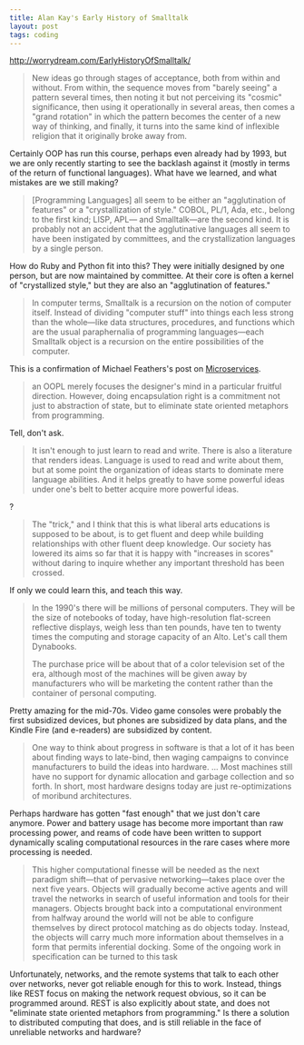 ```yaml
---
title: Alan Kay's Early History of Smalltalk
layout: post
tags: coding
---
```


http://worrydream.com/EarlyHistoryOfSmalltalk/

> New ideas go through stages of acceptance, both from within and
> without. From within, the sequence moves from "barely seeing" a
> pattern several times, then noting it but not perceiving its "cosmic"
> significance, then using it operationally in several areas, then comes
> a "grand rotation" in which the pattern becomes the center of a new
> way of thinking, and finally, it turns into the same kind of
> inflexible religion that it originally broke away from.

Certainly OOP has run this course, perhaps even already had by 1993,
but we are only recently starting to see the backlash against it
(mostly in terms of the return of functional languages). What have we
learned, and what mistakes are we still making?

> [Programming Languages] all seem to be either an "agglutination of
> features" or a "crystallization of style." COBOL, PL/1, Ada, etc.,
> belong to the first kind; LISP, APL— and Smalltalk—are the second
> kind. It is probably not an accident that the agglutinative languages
> all seem to have been instigated by committees, and the
> crystallization languages by a single person.

How do Ruby and Python fit into this? They were initially designed by
one person, but are now maintained by committee. At their core is
often a kernel of "crystallized style," but they are also an
"agglutination of features."

> In computer terms, Smalltalk is a recursion on the notion of
> computer itself. Instead of dividing "computer stuff" into things
> each less strong than the whole—like data structures, procedures,
> and functions which are the usual paraphernalia of programming
> languages—each Smalltalk object is a recursion on the entire
> possibilities of the computer.

This is a confirmation of Michael Feathers's post on
[Microservices](https://michaelfeathers.silvrback.com/microservices-and-the-failure-of-encapsulaton).

> an OOPL merely focuses the designer's mind in a particular fruitful
> direction. However, doing encapsulation right is a commitment not just
> to abstraction of state, but to eliminate state oriented metaphors
> from programming.

Tell, don't ask.

> It isn't enough to just learn to read and write. There is also a
> literature that renders ideas. Language is used to read and write
> about them, but at some point the organization of ideas starts to
> dominate mere language abilities. And it helps greatly to have some
> powerful ideas under one's belt to better acquire more powerful
> ideas.

?

> The "trick," and I think that this is what liberal arts educations is
> supposed to be about, is to get fluent and deep while building
> relationships with other fluent deep knowledge. Our society has
> lowered its aims so far that it is happy with "increases in scores"
> without daring to inquire whether any important threshold has been
> crossed.

If only we could learn this, and teach this way.

> In the 1990's there will be millions of personal computers. They will
> be the size of notebooks of today, have high-resolution flat-screen
> reflective displays, weigh less than ten pounds, have ten to twenty
> times the computing and storage capacity of an Alto. Let's call them
> Dynabooks.
>
> The purchase price will be about that of a color television set of the
> era, although most of the machines will be given away by manufacturers
> who will be marketing the content rather than the container of
> personal computing.

Pretty amazing for the mid-70s. Video game consoles were probably the
first subsidized devices, but phones are subsidized by data plans, and
the Kindle Fire (and e-readers) are subsidized by content.

> One way to think about progress in software is that a lot of it has
> been about finding ways to late-bind, then waging campaigns to
> convince manufacturers to build the ideas into hardware. ... Most
> machines still have no support for dynamic allocation and garbage
> collection and so forth. In short, most hardware designs today are
> just re-optimizations of moribund architectures.

Perhaps hardware has gotten "fast enough" that we just don't care
anymore. Power and battery usage has become more important than raw
processing power, and reams of code have been written to support
dynamically scaling computational resources in the rare cases where
more processing is needed.

> This higher computational finesse will be needed as the next paradigm
> shift—that of pervasive networking—takes place over the next five
> years. Objects will gradually become active agents and will travel the
> networks in search of useful information and tools for their
> managers. Objects brought back into a computational environment from
> halfway around the world will not be able to configure themselves by
> direct protocol matching as do objects today. Instead, the objects
> will carry much more information about themselves in a form that
> permits inferential docking. Some of the ongoing work in specification
> can be turned to this task

Unfortunately, networks, and the remote systems that talk to each
other over networks, never got reliable enough for this to
work. Instead, things like REST focus on making the network request
obvious, so it can be programmed around. REST is also explicitly about
state, and does not "eliminate state oriented metaphors from
programming." Is there a solution to distributed computing that does,
and is still reliable in the face of unreliable networks and hardware?
